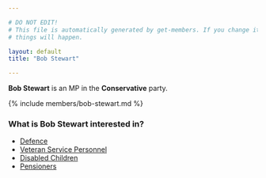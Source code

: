```yaml
---

# DO NOT EDIT!
# This file is automatically generated by get-members. If you change it, bad
# things will happen.

layout: default
title: "Bob Stewart"

---
```


**Bob Stewart** is an MP in the **Conservative** party.

{% include members/bob-stewart.md %}

### What is Bob Stewart interested in?


* [Defence](/interests/defence.html)
* [Veteran Service Personnel](/interests/veteran-service-personnel.html)
* [Disabled Children](/interests/disabled-children.html)
* [Pensioners](/interests/pensioners.html)
